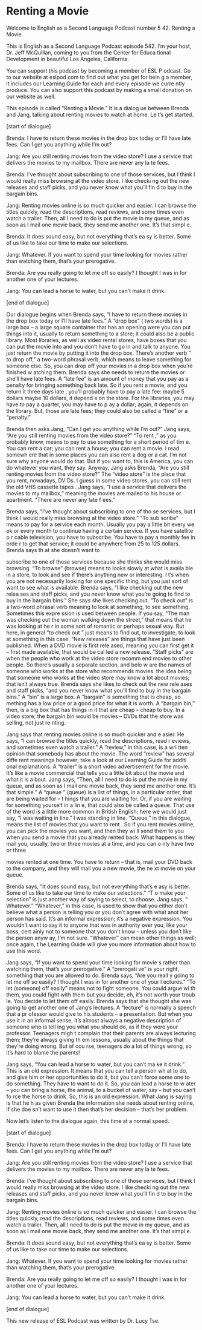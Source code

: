 # Renting a Movie

Welcome to English as a Second Language Podcast number 5 42: Renting a Movie.

This is English as a Second Language Podcast episode 542.  I’m your host, Dr. Jeff McQuillan, coming to you from the Center for Educa tional Development in beautiful Los Angeles, California.

You can support this podcast by becoming a member of ESL P odcast.  Go to our website at eslpod.com to find out what you get for bein g a member, it includes our Learning Guide for each and every episode we curre ntly produce.  You can also support this podcast by making a small donation on our  website as well.

This episode is called “Renting a Movie.”  It is a dialog ue between Brenda and Jang, talking about renting movies to watch at home.  Le t’s get started.

[start of dialogue]

Brenda:  I have to return these movies in the drop box  today or I’ll have late fees. Can I get you anything while I’m out?

Jang:  Are you still renting movies from the video store?   I use a service that delivers the movies to my mailbox.  There are never any la te fees.

Brenda:  I’ve thought about subscribing to one of those services, but I think I would really miss browsing at the video store.  I like checki ng out the new releases and staff picks, and you never know what you’ll fin d to buy in the bargain bins.

Jang:  Renting movies online is so much quicker and easier.   I can browse the titles quickly, read the descriptions, read reviews, and some times even watch a trailer.  Then, all I need to do is put the movie in my queue, and as soon as I mail one movie back, they send me another one.  It’s that simpl e.

Brenda:  It does sound easy, but not everything that’s ea sy is better.  Some of us like to take our time to make our selections.

Jang:  Whatever.  If you want to spend your time looking  for movies rather than watching them, that’s your prerogative.

 Brenda:  Are you really going to let me off so easily?  I thought I was in for another one of your lectures.

Jang:  You can lead a horse to water, but you can’t make it drink.

[end of dialogue]

Our dialogue begins when Brenda says, “I have to return these movies in the drop box today or I’ll have late fees.”  A “drop box” ( two words) is a large box – a large square container that has an opening were you can  put things into it, usually to return something to a store; it could also be  a public library.  Most libraries, as well as video rental stores, have boxes that  you can put the movie into and you don’t have to go in and talk to anyone.  You just return the movie by putting it into the drop box.  There’s another verb “ to drop off,” a two-word phrasal verb, which means to leave something for someone else.  So, you can drop off your movies in a drop box when you’re finished w atching them.  Brenda says she needs to return the movies or she’ll have late fees.   A “late fee” is an amount of money that you pay as a penalty for bringing something back late.  So if you rent a movie, and you return it three days late , you’ll probably have to pay a late fee: maybe 5 dollars maybe 10 dollars, it depend s on the store.  For the libraries, you may have to pay a quarter, you may have to p ay a dollar; again, it depends on the library.  But, those are late fees; they could also be called a “fine” or a “penalty.”

Brenda then asks Jang, “Can I get you anything while I’m  out?”  Jang says, “Are you still renting movies from the video store?”  “To rent ,” as you probably know, means to pay to use something for a short period of tim e.  You can rent a car; you can rent a house; you can rent a movie.  I read somewh ere that in some places you can also rent a dog or a cat.  I’m not sure why anyone would do that. But if you want to, this is America, you can do whatever you want, they say. Anyway, Jang asks Brenda, “Are you still renting movies from the video store?” The “video store” is the place that you rent, nowadays, DV Ds.  I guess in some video stores, you can still rent the old VHS cassette tapes .  Jang says, “I use a service that delivers the movies to my mailbox,” meaning the movies are mailed to his house or apartment.  “There are never any late f ees.”

Brenda says, “I’ve thought about subscribing to one of tho se services, but I think I would really miss browsing at the video store.”  “To sub scribe” means to pay for a service each month.  Usually you pay a little bit every we ek or every month to continue having a certain service.  If you have satellite o r cable television, you have to subscribe.  You have to pay a monthly fee in orde r to get that service; it could be anywhere from 25 to 125 dollars.  Brenda says th at she doesn’t want to

 subscribe to one of these services because she thinks she would miss browsing. “To browse” (browse) means to looks slowly at what is availa ble in a store, to look and see if there’s anything new or interesting.  I t’s when you are not necessarily looking for one specific thing, but you just sort of want to see what is available.  Brenda says, “I like checking out the new relea ses and staff picks, and you never know what you’re going to find to buy in the bargain bins.”  She says she likes checking out.  “To check out” is a two-word phrasal  verb meaning to look at something, to see something.  Sometimes this expre ssion is used between people.  If you say, “The man was checking out the  woman walking down the street,” that means that he was looking at he r in some sort of romantic or perhaps sexual way.  But here, in general “to check out ” just means to find out, to investigate, to look at something in this case.  “New releases” are things that have just been published.  When a DVD movie is first rele ased, meaning you can first get it – first made available, that would be cal led a new release.  “Staff picks” are when the people who work at the video store recomm end movies to other people.  So there’s usually a separate section, and belo w are the names of someone who works at the store who recommends movies.  the idea being that someone who works at the video store may know a lot about  movies; that isn’t always true.  Brenda says she likes to check out the new rele ases and staff picks, “and you never know what you’ll find to buy in the bargain bins.”  A “bin” is a large box.  A “bargain” is something that is cheap, so mething has a low price or a good price for what it is worth.  A “bargain bin,” then, is a big box that has things in it that are cheap – cheap to buy.  In a video store, the bargain bin would be movies – DVDs that the store was selling, not just re nting.

Jang says that renting movies online is so much quicker and e asier.  He says, “I can browse the titles quickly, read the descriptions, read r eviews, and sometimes even watch a trailer.”  A “review,” in this case, is a wri tten opinion that somebody has about the movie.  The word “review” has several diffe rent meanings however; take a look at our Learning Guide for additi onal explanations.  A “trailer” is a short video advertisement for the movie.  It’s like a movie commercial that tells you a little bit about the movie and what it is a bout.  Jang says, “Then, all I need to do is put the movie in my queue, and as soon as I  mail one movie back, they send me another one.  It’s that simple.”  A “queue ” (queue) is a list of things, in a particular order, that are being waited for – t hings that you are waiting for. Or, if you are waiting for something yourself in a lin e, that could also be called a queue.  That use of the word is a little more common in British English; here we would just say, “I was waiting in line.”  I was standing in line.  “Queue,” in this dialogue, means the list of movies that you want to rent .  So if you rent movies online, you can pick the movies you want, and then they wi ll send them to you when you send a movie that you already rented back.  What happens is they mail you, usually, two or three movies at a time, and you can o nly have two or three

 movies rented at one time.  You have to return – that is, mail your DVD back to the company, and they will mail you a new movie, the ne xt movie on your queue.

Brenda says, “It does sound easy, but not everything that’s e asy is better.  Some of us like to take our time to make our selections.”  “T o make your selection” is just another way of saying to select, to choose.  Jang says, “ Whatever.” “Whatever,” in this case, is used to show that you either don’t believe what a person is telling you or you don’t agree with what anot her person has said.  It’s an informal expression; it’s a negative expression.  You wouldn’t want to say it to anyone that was in authority over you, like your boss, cert ainly not to someone that you don’t know – unless you don’t like the person anyw ay, I’m not sure. “Whatever” can mean other things as well; once again, t he Learning Guide will give you more information about how to use this word.

Jang says, “If you want to spend your time looking for movie s rather than watching them, that’s your prerogative.”  A “prerogati ve” is your right, something that you are allowed to do.  Brenda says, “Are you reall y going to let me off so easily?  I thought I was in for another one of your l ectures.”  “To let (someone) off easily” means not to fight someone.  You could argue wi th them, you could fight with them but you decide, eh, it’s not worth your troub le.  You decide to let them off easily.  Brenda says that she thought she was going to get another one of Jang’s lectures.  A “lecture” is normally a speech that a pr ofessor would give to his students – a presentation.  But when you use it in an  informal sense, it’s almost always a negative description of someone who is tell ing you what you should do, as if they were your professor.  Teenagers migh t complain that their parents are always lecturing them; they’re always giving th em lessons, usually about the things that they’re doing wrong.  But of cou rse, teenagers do a lot of things wrong, so it’s hard to blame the parents!

Jang says, “You can lead a horse to water, but you can’t ma ke it drink.”  This is an old expression.  It means that you can tell a person wh at to do, and give him or her opportunities to do it, but you can’t force some one to do something.  They have to want to do it.  So, you can lead a horse to w ater – you can bring a horse, the animal, to a bucket of water, say – but you can’t fo rce the horse to drink.  So, this is an old expression.  What Jang is saying is that he h as given Brenda the information she needs about renting online, if she doe sn’t want to use it then that’s her decision – that’s her problem.

Now let’s listen to the dialogue again, this time at a  normal speed.

[start of dialogue]

 Brenda:  I have to return these movies in the drop box  today or I’ll have late fees. Can I get you anything while I’m out?

Jang:  Are you still renting movies from the video store?   I use a service that delivers the movies to my mailbox.  There are never any la te fees.

Brenda:  I’ve thought about subscribing to one of those services, but I think I would really miss browsing at the video store.  I like checki ng out the new releases and staff picks, and you never know what you’ll fin d to buy in the bargain bins.

Jang:  Renting movies online is so much quicker and easier.   I can browse the titles quickly, read the descriptions, read reviews, and some times even watch a trailer.  Then, all I need to do is put the movie in my queue, and as soon as I mail one movie back, they send me another one.  It’s that simpl e.

Brenda:  It does sound easy, but not everything that’s ea sy is better.  Some of us like to take our time to make our selections.

Jang:  Whatever.  If you want to spend your time looking  for movies rather than watching them, that’s your prerogative.

Brenda:  Are you really going to let me off so easily?  I thought I was in for another one of your lectures.

Jang:  You can lead a horse to water, but you can’t make it drink.

[end of dialogue]

This new release of ESL Podcast was written by Dr. Lucy Tse.





